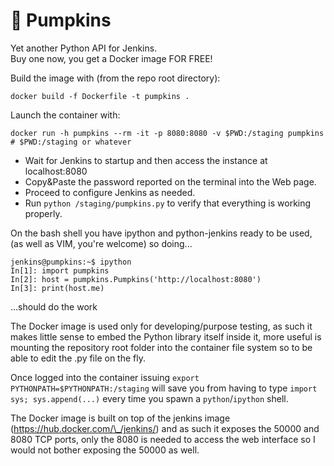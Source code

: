 # 🎃 Pumpkins
Yet another Python API for Jenkins.  
Buy one now, you get a Docker image FOR FREE!

Build the image with (from the repo root directory):

`docker build -f Dockerfile -t pumpkins .`

Launch the container with:

`docker run -h pumpkins --rm -it -p 8080:8080 -v $PWD:/staging pumpkins # $PWD:/staging or whatever`

- Wait for Jenkins to startup and then access the instance at localhost:8080
- Copy&Paste the password reported on the terminal into the Web page.
- Proceed to configure Jenkins as needed.
- Run `python /staging/pumpkins.py` to verify that everything is working properly.

On the bash shell you have ipython and python-jenkins ready to be used,
(as well as VIM, you're welcome) so doing...
```
jenkins@pumpkins:~$ ipython
In[1]: import pumpkins
In[2]: host = pumpkins.Pumpkins('http://localhost:8080')
In[3]: print(host.me)
```
...should do the work

The Docker image is used only for developing/purpose testing, as such it makes little sense to embed
the Python library itself inside it, more useful is mounting the repository root folder
into the container file system so to be able to edit the .py file on the fly.

Once logged into the container issuing `export PYTHONPATH=$PYTHONPATH:/staging` will save you from
having to type `import sys; sys.append(...)` every time you spawn a `python`/`ipython` shell.

The Docker image is built on top of the jenkins image (https://hub.docker.com/\_/jenkins/) and as such
it exposes the 50000 and 8080 TCP ports, only the 8080 is needed to access the web interface so
I would not bother exposing the 50000 as well.

